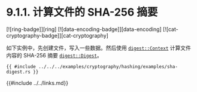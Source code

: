 # 9.1.1. 计算文件的 SHA-256 摘要

[![ring-badge]][ring] [![data-encoding-badge]][data-encoding] [![cat-cryptography-badge]][cat-cryptography]

如下实例中，先创建文件，写入一些数据。然后使用 [`digest::Context`] 计算文件内容的 SHA-256 摘要 [`digest::Digest`]。

```rust,edition2018
{{ #include ../../../examples/cryptography/hashing/examples/sha-digest.rs }}
```

[`digest::Context`]: https://briansmith.org/rustdoc/ring/digest/struct.Context.html
[`digest::Digest`]: https://briansmith.org/rustdoc/ring/digest/struct.Digest.html

{{#include ../../links.md}}
